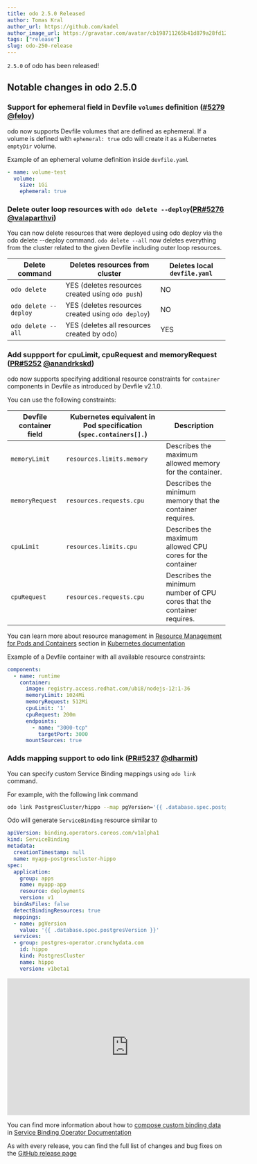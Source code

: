 ```yaml
---
title: odo 2.5.0 Released
author: Tomas Kral
author_url: https://github.com/kadel
author_image_url: https://gravatar.com/avatar/cb198711265b41d879a28fd12d3aa5e9
tags: ["release"]
slug: odo-250-release
---
```


`2.5.0` of odo has been released!

<!--truncate-->

## Notable changes in odo 2.5.0

### Support for ephemeral field in Devfile `volumes` definition ([#5279](https://github.com/redhat-developer/odo/pull/5279) [@feloy](https://github.com/feloy))

odo now supports Devfile volumes that are defined as ephemeral. If a volume is defined with `ephemeral: true` odo will create it as a Kubernetes `emptyDir` volume.

Example of an ephemeral volume definition inside `devfile.yaml`

```yaml
- name: volume-test
  volume:
    size: 1Gi
    ephemeral: true
```

### Delete outer loop resources with `odo delete --deploy`([PR#5276](https://github.com/redhat-developer/odo/pull/5276) [@valaparthvi](https://github.com/valaparthvi))

You can now delete resources that were deployed using odo deploy via the odo delete --deploy command.
`odo delete --all` now deletes everything from the cluster related to the given Devfile including outer loop resources.

|Delete command| Deletes resources from cluster | Deletes local `devfile.yaml` |
|-|-|-|
|`odo delete` | YES (deletes resources created using `odo push`) | NO |
|`odo delete --deploy` |YES (deletes resources created using `odo deploy`) | NO |
|`odo delete --all`| YES (deletes all resources created by odo) | YES|


### Add suppport for cpuLimit, cpuRequest and memoryRequest ([PR#5252](https://github.com/redhat-developer/odo/pull/5252) [@anandrkskd](https://github.com/anandrkskd))

odo now supports specifying additional resource constraints for `container` components in Devfile as introduced by Devfile v2.1.0.

You can use the following constraints:

| Devfile container field | Kubernetes equivalent in Pod specification (`spec.containers[].`)  | Description |
|-|-|-|
|`memoryLimit`| `resources.limits.memory` | Describes the maximum allowed memory for the container. |
|`memoryRequest`| `resources.requests.cpu`  | Describes the minimum memory that the container requires. |
|`cpuLimit`| `resources.limits.cpu` | Describes the maximum allowed CPU cores for the container  |
|`cpuRequest`| `resources.requests.cpu` | Describes the minimum number of CPU cores that the container requires. |

You can learn more about resource management in [Resource Management for Pods and Containers](https://kubernetes.io/docs/concepts/configuration/manage-resources-containers/) section in [Kubernetes documentation](https://kubernetes.io/docs/)

Example of a Devfile container with all available resource constraints:

```yaml
components:
  - name: runtime
    container:
      image: registry.access.redhat.com/ubi8/nodejs-12:1-36
      memoryLimit: 1024Mi
      memoryRequest: 512Mi
      cpuLimit: '1'
      cpuRequest: 200m
      endpoints:
        - name: "3000-tcp"
          targetPort: 3000
      mountSources: true
```

### Adds mapping support to odo link ([PR#5237](https://github.com/redhat-developer/odo/pull/5237) [@dharmit](https://github.com/dharmit))

You can specify custom Service Binding mappings using `odo link` command.

For example, with the following link command

```sh
odo link PostgresCluster/hippo --map pgVersion='{{ .database.spec.postgresVersion }}'
```

Odo will generate `ServiceBinding` resource similar to

```yaml
apiVersion: binding.operators.coreos.com/v1alpha1
kind: ServiceBinding
metadata:
  creationTimestamp: null
  name: myapp-postgrescluster-hippo
spec:
  application:
    group: apps
    name: myapp-app
    resource: deployments
    version: v1
  bindAsFiles: false
  detectBindingResources: true
  mappings:
  - name: pgVersion
    value: '{{ .database.spec.postgresVersion }}'
  services:
  - group: postgres-operator.crunchydata.com
    id: hippo
    kind: PostgresCluster
    name: hippo
    version: v1beta1
```

<iframe width="560" height="315" src="https://www.youtube.com/embed/iH5asqZiMUA" title="YouTube video player" frameborder="0" allow="accelerometer; autoplay; clipboard-write; encrypted-media; gyroscope; picture-in-picture" allowfullscreen></iframe>


You can find more information about how to  [compose custom binding data](https://redhat-developer.github.io/service-binding-operator/userguide/creating-service-bindings/binding-options.html#_compose_custom_binding_data) in [Service Binding Operator Documentation](https://redhat-developer.github.io/service-binding-operator/)

As with every release, you can find the full list of changes and bug fixes on the [GitHub release page](https://github.com/redhat-developer/odo/releases/tag/v2.5.0)
